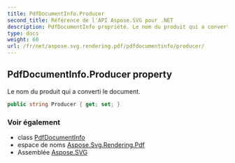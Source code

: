 ```yaml
---
title: PdfDocumentInfo.Producer
second_title: Référence de l'API Aspose.SVG pour .NET
description: PdfDocumentInfo propriété. Le nom du produit qui a converti le document.
type: docs
weight: 60
url: /fr/net/aspose.svg.rendering.pdf/pdfdocumentinfo/producer/
---
```

## PdfDocumentInfo.Producer property

Le nom du produit qui a converti le document.

```csharp
public string Producer { get; set; }
```

### Voir également

* class [PdfDocumentInfo](../)
* espace de noms [Aspose.Svg.Rendering.Pdf](../../pdfdocumentinfo/)
* Assemblée [Aspose.SVG](../../../)


